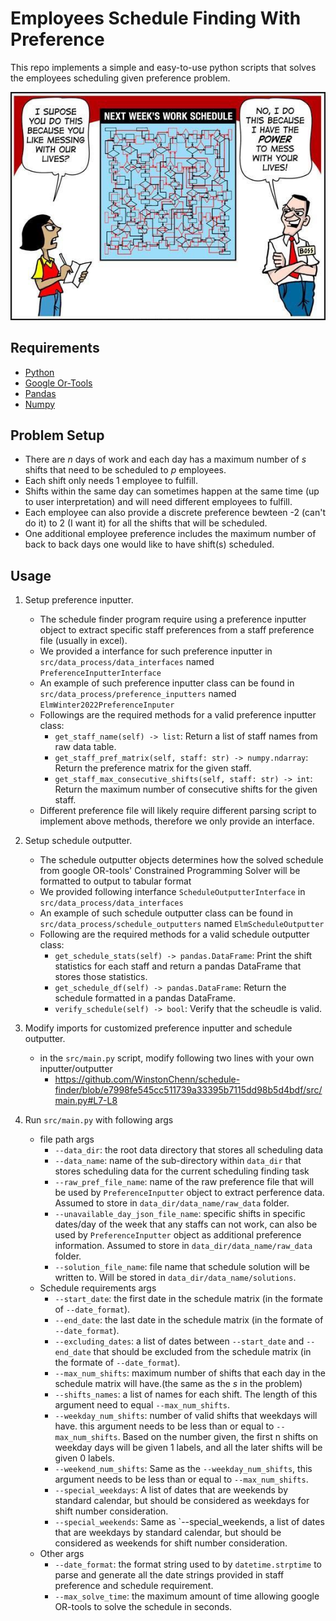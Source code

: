 # Employees Schedule Finding With Preference
This repo implements a simple and easy-to-use python scripts that solves the employees scheduling given preference problem.

![schedule](https://raw.githubusercontent.com/WinstonChenn/schedule-finder/main/cartoon.jpeg)
## Requirements
- [Python](https://www.python.org/)
- [Google Or-Tools](https://developers.google.com/optimization)
- [Pandas](https://pandas.pydata.org/)
- [Numpy](https://numpy.org/)
## Problem Setup
- There are <i>n</i> days of work and each day has a maximum number of <i>s</i> shifts that need to be scheduled to <i>p</i> employees. 
- Each shift only needs 1 employee to fulfill. 
- Shifts within the same day can sometimes happen at the same time (up to user interpretation) and will need different employees to fulfill. 
- Each employee can also provide a discrete preference bewteen -2 (can't do it) to 2 (I want it) for all the shifts that will be scheduled. 
- One additional employee preference includes the maximum number of back to back days one would like to have shift(s) scheduled.


## Usage
1. Setup preference inputter. 
    - The schedule finder program require using a preference inputter object to extract specific staff preferences from a staff preference file (usually in excel). 
    - We provided a interfance for such preference inputter in `src/data_process/data_interfaces` named `PreferenceInputterInterface`
    - An example of such preference inputter class can be found in `src/data_process/preference_inputters` named `ElmWinter2022PreferenceInputer`
    - Followings are the required methods for a valid preference inputter class:
        - `get_staff_name(self) -> list`: Return a list of staff names from raw data table.
        - `get_staff_pref_matrix(self, staff: str) -> numpy.ndarray`: Return the preference matrix for the given staff.
        - `get_staff_max_consecutive_shifts(self, staff: str) -> int`: Return the maximum number of consecutive shifts for the given staff.
    - Different preference file will likely require different parsing script to implement above methods, therefore we only provide an interface. 
2. Setup schedule outputter.
    - The schedule outputter objects determines how the solved schedule from google OR-tools' Constrained Programming Solver will be formatted to output to tabular format
    - We provided following interfance `ScheduleOutputterInterface` in `src/data_process/data_interfaces`
    - An example of such schedule outputter class can be found in `src/data_process/schedule_outputters` named `ElmScheduleOutputter`
    - Following are the required methods for a valid schedule outputter class:
        - `get_schedule_stats(self) -> pandas.DataFrame`: Print the shift statistics for each staff and return a pandas DataFrame that stores those statistics.
        - `get_schedule_df(self) -> pandas.DataFrame`: Return the schedule formatted in a pandas DataFrame.
        - `verify_schedule(self) -> bool`: Verify that the scheudle is valid.

3. Modify imports for customized preference inputter and schedule outputter.
    - in the `src/main.py` script, modify following two lines with your own inputter/outputter
        - https://github.com/WinstonChenn/schedule-finder/blob/e7998fe545cc511739a33395b7115dd98b5d4bdf/src/main.py#L7-L8

4. Run `src/main.py` with following args
    - file path args
        - `--data_dir`: the root data directory that stores all scheduling data
        - `--data_name`: name of the sub-directory within `data_dir` that stores scheduling data for the current scheduling finding task
        - `--raw_pref_file_name`: name of the raw preference file that will be used by `PreferenceInputter` object to extract perference data. Assumed to store in `data_dir/data_name/raw_data` folder.
        - `--unavailable_day_json_file_name`: specific shifts in specific dates/day of the week that any staffs can not work, can also be used by `PreferenceInputter` object as additional preference information. Assumed to store in `data_dir/data_name/raw_data` folder.
        - `--solution_file_name`: file name that schedule solution will be written to. Will be stored in `data_dir/data_name/solutions`.
    - Schedule requirements args
        - `--start_date`: the first date in the schedule matrix (in the formate of `--date_format`).
        - `--end_date`: the last date in the schedule matrix (in the formate of `--date_format`).
        - `--excluding_dates`: a list of dates between `--start_date` and `--end_date` that should be excluded from the schedule matrix (in the formate of `--date_format`).
        - `--max_num_shifts`: maximum number of shifts that each day in the schedule matrix will have.(the same as the <i>s</i> in the problem)
        - `--shifts_names`: a list of names for each shift. The length of this argument need to equal `--max_num_shifts`.
        - `--weekday_num_shifts`: number of valid shifts that weekdays will have. this argument needs to be less than or equal to `--max_num_shifts`. Based on the number given, the first n shifts on weekday days will be given 1 labels, and all the later shifts will be given 0 labels. 
        - `--weekend_num_shifts`: Same as the `--weekday_num_shifts`, this argument needs to be less than or equal to `--max_num_shifts`. 
        - `--special_weekdays`: A list of dates that are weekends by standard calendar, but should be considered as weekdays for shift number consideration.
        - `--special_weekends`: Same as `--special_weekends, a list of dates that are weekdays by standard calendar, but should be considered as weekends for shift number consideration.
    - Other args
        - `--date_format`: the format string used to by `datetime.strptime` to parse and generate all the date strings provided in staff preference and schedule requirement.
        - `--max_solve_time`: the maximum amount of time allowing google OR-tools to solve the schedule in seconds.

<!-- 
## Generating Schedule Matrix
The first step of solving this schedule finding problem is to generate a schedule matrix.
The schedule matrix is a matrix of shape <i>n</i> by <i>s</i> that only contains 0 or 1, where <i>n</i> represents number of days the schedule should include, <i>s</i> represents the maximum number of shifts each day would have. Entries in the schedule matrix that contain 0 represent no worker needs to be scheduled for that a shift, and entries that contain 1 represent 1 worker needs to be schedule for that shift.

`schedule_matrix.py` can be used to generate schedule matrix.
Following flags are designed to describe a schedule matrix.
- `--date_format`: the format string used to by `datetime.strptime` to interprete date strings provided in following arguments.
- `--start_date`: the first date in the schedule matrix (in the formate of `--date_format`).
- `--end_date`: the last date in the schedule matrix (in the formate of `--date_format`).
- `--excluding_dates`: a list of dates between `--start_date` and `--end_date` that should be excluded from the schedule matrix (in the formate of `--date_format`).
- `--max_num_shifts`: maximum number of shifts that each day in the schedule matrix will have.(the same as the <i>s</i> in the problem)
- `--shifts_names`: a list of names for each shift. The length of this argument need to equal `--max_num_shifts`.
- `--weekday_num_shifts`: number of valid shifts that weekdays will have. this argument needs to be less than or equal to `--max_num_shifts`. Based on the number given, the first n shifts on weekday days will be given 1 labels, and all the later shifts will be given 0 labels. 
- `--weekend_num_shifts`: Same as the `--weekday_num_shifts`, this argument needs to be less than or equal to `--max_num_shifts`. 
- `--special_weekdays`: A list of dates that are weekends by standard calendar, but should be considered as weekdays for shift number consideration.
- `--special_weekends`: Same as `--special_weekends, a list of dates that are weekdays by standard calendar, but should be considered as weekends for shift number consideration.

The generated schedule matrix will be stored using following flags
- `--data_dir`: directory that will be used for storing all data
- `--data_name`: name for a subdirectory which will be created to store data for a specific schedule, which the program is currently working with.

The schedule matrix file will be stored at following location: `args.data_dir/args.data_name/schedule_matrix.xlsx` as a excel file. The first column of the excel file will be dates (written in the format of `--date_format`). The following columns will represent each shifts provided in `--shifts_names`.

## Generating Preference Matrix

## Solving Schedule

## Outputting Schedule
 -->
